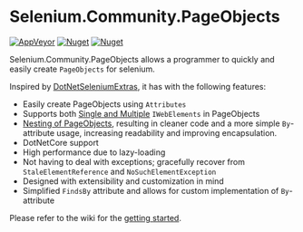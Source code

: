 # Selenium.Community.PageObjects

[![AppVeyor](https://img.shields.io/appveyor/ci/reb3lzrr/selenium-community-pageobjects)](https://ci.appveyor.com/project/reb3lzrr/selenium-community-pageobjects) [![Nuget](https://img.shields.io/nuget/dt/Selenium.Community.PageObjects)](https://www.nuget.org/packages/Selenium.Community.PageObjects/) [![Nuget](https://img.shields.io/nuget/v/Selenium.Community.PageObjects)](https://www.nuget.org/packages/Selenium.Community.PageObjects/)

Selenium.Community.PageObjects allows a programmer to quickly and easily create `PageObjects` for selenium.



Inspired by [DotNetSeleniumExtras](https://github.com/DotNetSeleniumTools/DotNetSeleniumExtras/), it has with the following features:
- Easily create PageObjects using `Attributes`
- Supports both [Single and Multiple](https://github.com/reb3lzrr/Selenium.Community.PageObjects/wiki/Single-vs-Multiple-items) `IWebElements` in PageObjects 
- [Nesting of PageObjects](https://github.com/reb3lzrr/Selenium.Community.PageObjects/wiki/Nested-PageObjects), resulting in cleaner code and a more simple `By`-attribute usage, increasing readability and improving encapsulation.
- DotNetCore support
- High performance due to lazy-loading
- Not having to deal with exceptions; gracefully recover from `StaleElementReference` and `NoSuchElementException` 
- Designed with extensibility and customization in mind
- Simplified `FindsBy` attribute and allows for custom implementation of `By`-attribute

  

Please refer to the wiki for the [getting started](https://github.com/reb3lzrr/Selenium.Community.PageObjects/wiki/Getting-started).

